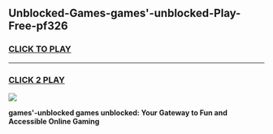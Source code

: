
## Unblocked-Games-games'-unblocked-Play-Free-pf326
<h3>
<a href="https://premium76.site?title=games'-unblocked&ref=17A">CLICK TO PLAY</a></h3>
<hr>

<h3>
<a href="https://premium76.site?title=games'-unblocked&ref=17A">CLICK 2 PLAY</a>
  
</h3>

<a href="https://premium76.site?title=games'-unblocked&ref=17A"><img src="https://clearcache.store/games.png"></a>


**games'-unblocked games unblocked: Your Gateway to Fun and Accessible Online Gaming**
